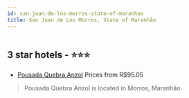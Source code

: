 ```yaml
---
id: san-juan-de-los-morros-state-of-maranhao
title: San Juan de Los Morros, State of Maranhão
---
```


<center><img src="https://static.hotelurbano.com/reservas/prod0/17/17419/5e4d3d297f5af_pousada-quebra-anzol.jpg" alt="" /></center>


##  3 star hotels - ⭐️⭐️⭐️

-    [Pousada Quebra Anzol](https://us.hurb.com/hotels/san-juan-de-los-morros/pousada-quebra-anzol-17419?cmp=18055) Prices from R$95.05
   > Pousada Quebra Anzol is located in Morros, Maranhão.
